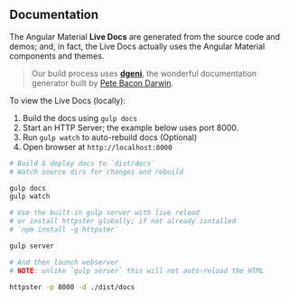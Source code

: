 Documentation
-------------

The Angular Material **Live Docs** are generated from the source code and demos; and, in fact, the Live Docs actually uses the Angular Material components and themes.

> Our build process uses **[dgeni](http://github.com/angular/dgeni)**, the wonderful documentation generator built by [Pete Bacon Darwin](https://github.com/petebacondarwin).

To view the Live Docs (locally):

1. Build the docs using `gulp docs`
2. Start an HTTP Server; the example below uses port 8000.
3. Run `gulp watch` to auto-rebuild docs (Optional)
4. Open browser at `http://localhost:8000`

```bash
# Build & deploy docs to `dist/docs`
# Watch source dirs for changes and rebuild

gulp docs
gulp watch

# Use the built-in gulp server with live reload
# or install httpster globally; if not already isntalled
# `npm install -g httpster`

gulp server

# And then launch webserver
# NOTE: unlike `gulp server` this will not auto-reload the HTML

httpster -p 8000 -d ./dist/docs
```


